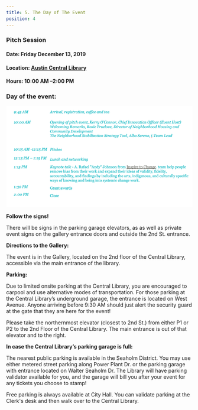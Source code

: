 ```yaml
---
title: 5. The Day of The Event 
position: 4
---
```


### Pitch Session  
#### Date: Friday December 13, 2019 
#### Location: [Austin Central Library](https://goo.gl/maps/ERvKG8ofDHbj2VzR9)
#### Hours: 10:00 AM –2:00 PM 

### Day of the event:

![DEC13SCHEDULE](/assets/img/projects/Displacement-Mitigation-Action-Accelerator/DEC13SCHEDULE2.png)



**Follow the signs!** 

There will be signs in the parking garage elevators, as as well as private event signs on the gallery entrance doors and outside the 2nd St. entrance. 

**Directions to the Gallery:**

The event is in the Gallery, located on the 2nd floor of the Central Library, accessible via the main entrance of the library. 

**Parking:**

Due to limited onsite parking at the Central Library, you are encouraged to carpool and use alternative modes of transportation. For those parking at the Central Library’s underground garage, the entrance is located on West Avenue. Anyone arriving before 9:30 AM should just alert the security guard at the gate that they are here for the event!

Please take the northernmost elevator (closest to 2nd St.) from either P1 or P2 to the 2nd Floor of the Central Library. The main entrance is out of that elevator and to the right.

**In case the Central Library’s parking garage is full:** 

The nearest public parking is available in the Seaholm District. You may use either metered street parking along Power Plant Dr. or the parking garage with entrance located on Walter Seaholm Dr. The Library will have  parking validator available for you, and the garage will bill you after your event for any tickets you choose to stamp!

Free parking is always available at City Hall. You can validate parking at the Clerk's desk and then walk over to the Central Library. 

